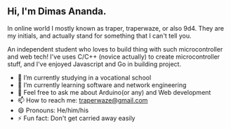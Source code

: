 ## Hi, I'm Dimas Ananda.
In online world I mostly known as traper, traperwaze, or also 9d4. They are my initials, and actually stand for something that I can't tell you.

An independent student who loves to build thing with such microcontroller and web tech!
I've uses C/C++ (novice actually) to create microcontroller stuff, and I've enjoyed Javascript and Go in building project.  

- 🔭 I’m currently studying in a vocational school
- 🌱 I’m currently learning software and network engineering
- 💬 Feel free to ask me about Arduino(or any) and Web development
- 📫 How to reach me: traperwaze@gmail.com
- 😄 Pronouns: He/him/his
- ⚡ Fun fact: Don't get carried away easily
